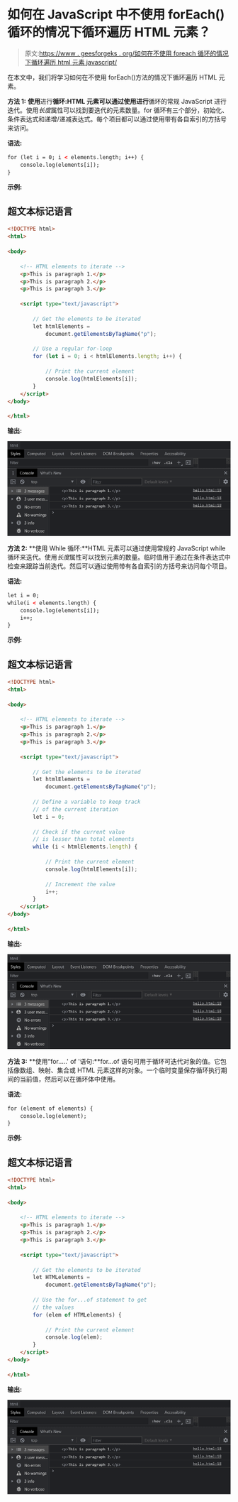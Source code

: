 # 如何在 JavaScript 中不使用 forEach()循环的情况下循环遍历 HTML 元素？

> 原文:[https://www . geesforgeks . org/如何在不使用 foreach 循环的情况下循环遍历 html 元素 javascript/](https://www.geeksforgeeks.org/how-to-loop-through-html-elements-without-using-foreach-loop-in-javascript/)

在本文中，我们将学习如何在不使用 forEach()方法的情况下循环遍历 HTML 元素。

**方法 1:** **使用**进行**循环:**HTML 元素可以通过使用**进行**循环的常规 JavaScript 进行迭代。使用*长度*属性可以找到要迭代的元素数量。for 循环有三个部分，初始化、条件表达式和递增/递减表达式。每个项目都可以通过使用带有各自索引的方括号来访问。

**语法:**

```html
for (let i = 0; i < elements.length; i++) {
    console.log(elements[i]);
}

```

**示例:**

## 超文本标记语言

```html
<!DOCTYPE html>
<html>

<body>

    <!-- HTML elements to iterate -->
    <p>This is paragraph 1.</p>
    <p>This is paragraph 2.</p>
    <p>This is paragraph 3.</p>

    <script type="text/javascript">

        // Get the elements to be iterated
        let htmlElements =
            document.getElementsByTagName("p");

        // Use a regular for-loop
        for (let i = 0; i < htmlElements.length; i++) {

            // Print the current element
            console.log(htmlElements[i]);
        }
    </script>
</body>

</html>
```

**输出:**

![](img/057fd2ed811028c7705d8c09f8f577bf.png)

**方法 2:** **使用 While 循环:**HTML 元素可以通过使用常规的 JavaScript while 循环来迭代。使用*长度*属性可以找到元素的数量。临时值用于通过在条件表达式中检查来跟踪当前迭代。然后可以通过使用带有各自索引的方括号来访问每个项目。

**语法:**

```html
let i = 0;
while(i < elements.length) {
    console.log(elements[i]);
    i++;
}
```

**示例:**

## 超文本标记语言

```html
<!DOCTYPE html>
<html>

<body>

    <!-- HTML elements to iterate -->
    <p>This is paragraph 1.</p>
    <p>This is paragraph 2.</p>
    <p>This is paragraph 3.</p>

    <script type="text/javascript">

        // Get the elements to be iterated
        let htmlElements =
            document.getElementsByTagName("p");

        // Define a variable to keep track
        // of the current iteration
        let i = 0;

        // Check if the current value
        // is lesser than total elements
        while (i < htmlElements.length) {

            // Print the current element
            console.log(htmlElements[i]);

            // Increment the value
            i++;
        }
    </script>
</body>

</html>
```

**输出:**

![](img/057fd2ed811028c7705d8c09f8f577bf.png)

**方法 3:** **使用“for…..' of '语句:**for…of 语句可用于循环可迭代对象的值。它包括像数组、映射、集合或 HTML 元素这样的对象。一个临时变量保存循环执行期间的当前值，然后可以在循环体中使用。

**语法:**

```html
for (element of elements) {
    console.log(element);
}
```

**示例:**

## 超文本标记语言

```html
<!DOCTYPE html>
<html>

<body>

    <!-- HTML elements to iterate -->
    <p>This is paragraph 1.</p>
    <p>This is paragraph 2.</p>
    <p>This is paragraph 3.</p>

    <script type="text/javascript">

        // Get the elements to be iterated
        let HTMLelements =
            document.getElementsByTagName("p");

        // Use the for...of statement to get
        // the values
        for (elem of HTMLelements) {

            // Print the current element
            console.log(elem);
        }
    </script>
</body>

</html>
```

**输出:**

![](img/057fd2ed811028c7705d8c09f8f577bf.png)